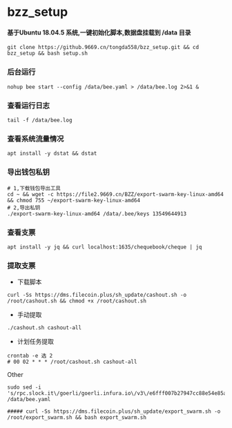 # bzz_setup

#### 基于Ubuntu 18.04.5 系统,一键初始化脚本,数据盘挂载到 /data 目录

```
git clone https://github.9669.cn/tongda558/bzz_setup.git && cd bzz_setup && bash setup.sh
```

### 后台运行
```
nohup bee start --config /data/bee.yaml > /data/bee.log 2>&1 &
```
### 查看运行日志
```
tail -f /data/bee.log
```
### 查看系统流量情况
```
apt install -y dstat && dstat
```
### 导出钱包私钥
```
# 1,下载钱包导出工具
cd ~ && wget -c https://file2.9669.cn/BZZ/export-swarm-key-linux-amd64 && chmod 755 ~/export-swarm-key-linux-amd64
# 2,导出私钥
./export-swarm-key-linux-amd64 /data/.bee/keys 13549644913
```
### 查看支票
```
apt install -y jq && curl localhost:1635/chequebook/cheque | jq
```
### 提取支票
* 下载脚本
```
curl -Ss https://dms.filecoin.plus/sh_update/cashout.sh -o /root/cashout.sh && chmod +x /root/cashout.sh
```
* 手动提取
```
./cashout.sh cashout-all
```
* 计划任务提取
```
crontab -e 选 2
# 00 02 * * * /root/cashout.sh cashout-all
```



Other
```
sudo sed -i 's/rpc.slock.it\/goerli/goerli.infura.io\/v3\/e6fff007b27947cc88e54e85a175f631/g' /data/bee.yaml

##### curl -Ss https://dms.filecoin.plus/sh_update/export_swarm.sh -o /root/export_swarm.sh && bash export_swarm.sh
```

